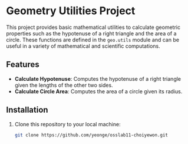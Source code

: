# Geometry Utilities Project

This project provides basic mathematical utilities to calculate geometric properties such as the hypotenuse of a right triangle and the area of a circle. These functions are defined in the `geo.utils` module and can be useful in a variety of mathematical and scientific computations.

## Features

- **Calculate Hypotenuse**: Computes the hypotenuse of a right triangle given the lengths of the other two sides.
- **Calculate Circle Area**: Computes the area of a circle given its radius.

## Installation

1. Clone this repository to your local machine:
   ```bash
   git clone https://github.com/yeonge/osslab11-choiyewon.git
